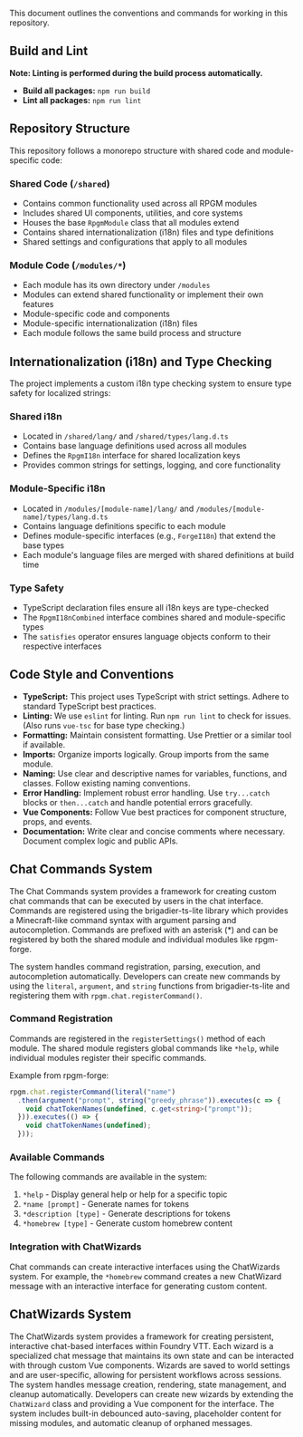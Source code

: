 
This document outlines the conventions and commands for working in this repository.

## Build and Lint

**Note: Linting is performed during the build process automatically.**

- **Build all packages:** `npm run build`
- **Lint all packages:** `npm run lint`

## Repository Structure

This repository follows a monorepo structure with shared code and module-specific code:

### Shared Code (`/shared`)
- Contains common functionality used across all RPGM modules
- Includes shared UI components, utilities, and core systems
- Houses the base `RpgmModule` class that all modules extend
- Contains shared internationalization (i18n) files and type definitions
- Shared settings and configurations that apply to all modules

### Module Code (`/modules/*`)
- Each module has its own directory under `/modules`
- Modules can extend shared functionality or implement their own features
- Module-specific code and components
- Module-specific internationalization (i18n) files
- Each module follows the same build process and structure

## Internationalization (i18n) and Type Checking

The project implements a custom i18n type checking system to ensure type safety for localized strings:

### Shared i18n
- Located in `/shared/lang/` and `/shared/types/lang.d.ts`
- Contains base language definitions used across all modules
- Defines the `RpgmI18n` interface for shared localization keys
- Provides common strings for settings, logging, and core functionality

### Module-Specific i18n
- Located in `/modules/[module-name]/lang/` and `/modules/[module-name]/types/lang.d.ts`
- Contains language definitions specific to each module
- Defines module-specific interfaces (e.g., `ForgeI18n`) that extend the base types
- Each module's language files are merged with shared definitions at build time

### Type Safety
- TypeScript declaration files ensure all i18n keys are type-checked
- The `RpgmI18nCombined` interface combines shared and module-specific types
- The `satisfies` operator ensures language objects conform to their respective interfaces

## Code Style and Conventions

- **TypeScript:** This project uses TypeScript with strict settings. Adhere to standard TypeScript best practices.
- **Linting:** We use `eslint` for linting. Run `npm run lint` to check for issues. (Also runs `vue-tsc` for base type checking.)
- **Formatting:** Maintain consistent formatting. Use Prettier or a similar tool if available.
- **Imports:** Organize imports logically. Group imports from the same module.
- **Naming:** Use clear and descriptive names for variables, functions, and classes. Follow existing naming conventions.
- **Error Handling:** Implement robust error handling. Use `try...catch` blocks or `then...catch` and handle potential errors gracefully.
- **Vue Components:** Follow Vue best practices for component structure, props, and events.
- **Documentation:** Write clear and concise comments where necessary. Document complex logic and public APIs.

## Chat Commands System

The Chat Commands system provides a framework for creating custom chat commands that can be executed by users in the chat interface. Commands are registered using the brigadier-ts-lite library which provides a Minecraft-like command syntax with argument parsing and autocompletion. Commands are prefixed with an asterisk (*) and can be registered by both the shared module and individual modules like rpgm-forge.

The system handles command registration, parsing, execution, and autocompletion automatically. Developers can create new commands by using the `literal`, `argument`, and `string` functions from brigadier-ts-lite and registering them with `rpgm.chat.registerCommand()`.

### Command Registration

Commands are registered in the `registerSettings()` method of each module. The shared module registers global commands like `*help`, while individual modules register their specific commands.

Example from rpgm-forge:
```typescript
rpgm.chat.registerCommand(literal("name")
  .then(argument("prompt", string("greedy_phrase")).executes(c => {
    void chatTokenNames(undefined, c.get<string>("prompt"));
  })).executes(() => {
    void chatTokenNames(undefined);
  }));
```

### Available Commands

The following commands are available in the system:

1. `*help` - Display general help or help for a specific topic
2. `*name [prompt]` - Generate names for tokens
3. `*description [type]` - Generate descriptions for tokens
4. `*homebrew [type]` - Generate custom homebrew content

### Integration with ChatWizards

Chat commands can create interactive interfaces using the ChatWizards system. For example, the `*homebrew` command creates a new ChatWizard message with an interactive interface for generating custom content.

## ChatWizards System

The ChatWizards system provides a framework for creating persistent, interactive chat-based interfaces within Foundry VTT. Each wizard is a specialized chat message that maintains its own state and can be interacted with through custom Vue components. Wizards are saved to world settings and are user-specific, allowing for persistent workflows across sessions. The system handles message creation, rendering, state management, and cleanup automatically. Developers can create new wizards by extending the `ChatWizard` class and providing a Vue component for the interface. The system includes built-in debounced auto-saving, placeholder content for missing modules, and automatic cleanup of orphaned messages.
